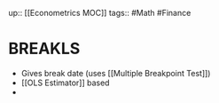 up:: [[Econometrics MOC]]
tags:: #Math #Finance  
# BREAKLS
- Gives break date (uses [[Multiple Breakpoint Test]])
- [[OLS Estimator]] based
- 